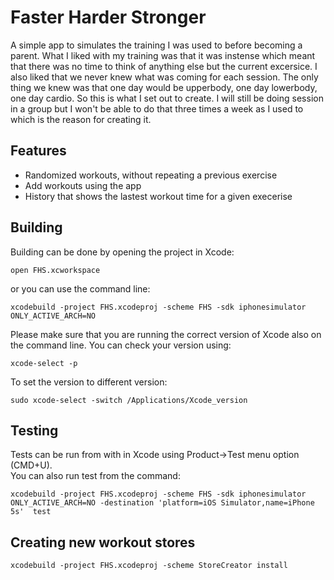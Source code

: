 # Faster Harder Stronger
A simple app to simulates the training I was used to before becoming a parent. What I liked with my training was that it was instense which meant that there was no time to think of anything else but the current excersice. I also liked that we never knew what was coming for each session. The only thing we knew was that one day would be upperbody, one day lowerbody, one day cardio. So this is what I set out to create. I will still be doing session in a group but I won't be able to do that three times a week as I used to which is the reason for creating it.

## Features  
* Randomized workouts, without repeating a previous exercise
* Add workouts using the app
* History that shows the lastest workout time for a given execerise

## Building

Building can be done by opening the project in Xcode:

    open FHS.xcworkspace

or you can use the command line:

    xcodebuild -project FHS.xcodeproj -scheme FHS -sdk iphonesimulator ONLY_ACTIVE_ARCH=NO

Please make sure that you are running the correct version of Xcode also on the command line. You can check
your version using:

    xcode-select -p

To set the version to different version:

    sudo xcode-select -switch /Applications/Xcode_version
    

## Testing
Tests can be run from with in Xcode using Product->Test menu option (CMD+U).  
You can also run test from the command:

    xcodebuild -project FHS.xcodeproj -scheme FHS -sdk iphonesimulator ONLY_ACTIVE_ARCH=NO -destination 'platform=iOS Simulator,name=iPhone 5s'  test


## Creating new workout stores


    xcodebuild -project FHS.xcodeproj -scheme StoreCreator install

